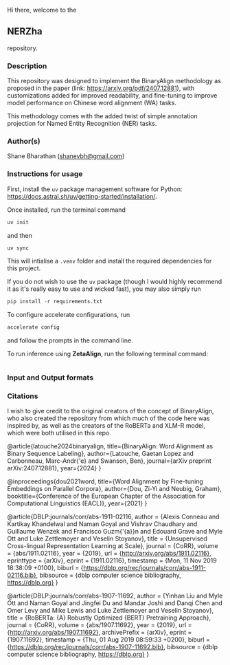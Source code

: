 Hi there, welcome to the 
## NERZha
repository.

### Description
This repository was designed to implement the BinaryAlign methodology as proposed in the paper (link: https://arxiv.org/pdf/2407.12881), with customizations added for improved readability, and fine-tuning to improve model performance on Chinese word alignment (WA) tasks.

This methodology comes with the added twist of simple annotation projection for Named Entity Recognition (NER) tasks. 

### Author(s)
Shane Bharathan (shanevbh@gmail.com)

### Instructions for usage
First, install the `uv` package management software for Python: https://docs.astral.sh/uv/getting-started/installation/.

Once installed, run the terminal command
```python
uv init
```
and then 
```python
uv sync
``` 
This will intialise a `.venv` folder and install the required dependencies for this project.

If you do not wish to use the `uv` package (though I would highly recommend it as it's really easy to use and wicked fast), you may also simply run 
```python
pip install -r requirements.txt
```
To configure accelerate configurations, run 
```python
accelerate config
```
and follow the prompts in the command line.

To run inference using **ZetaAlign**, run the following terminal command: 
```

```

### Input and Output formats


### Citations
I wish to give credit to the original creators of the concept of BinaryAlign, who also created the repository from which much of the code here was inspired by, as well as the creators of the RoBERTa and XLM-R model, which were both utilised in this repo.

@article{latouche2024binaryalign,
  title={BinaryAlign: Word Alignment as Binary Sequence Labeling},
  author={Latouche, Gaetan Lopez and Carbonneau, Marc-Andr{\'e} and Swanson, Ben},
  journal={arXiv preprint arXiv:2407.12881},
  year={2024}
}

@inproceedings{dou2021word,
  title={Word Alignment by Fine-tuning Embeddings on Parallel Corpora},
  author={Dou, Zi-Yi and Neubig, Graham},
  booktitle={Conference of the European Chapter of the Association for Computational Linguistics (EACL)},
  year={2021}
}

@article{DBLP:journals/corr/abs-1911-02116,
  author    = {Alexis Conneau and
               Kartikay Khandelwal and
               Naman Goyal and
               Vishrav Chaudhary and
               Guillaume Wenzek and
               Francisco Guzm{\'{a}}n and
               Edouard Grave and
               Myle Ott and
               Luke Zettlemoyer and
               Veselin Stoyanov},
  title     = {Unsupervised Cross-lingual Representation Learning at Scale},
  journal   = {CoRR},
  volume    = {abs/1911.02116},
  year      = {2019},
  url       = {http://arxiv.org/abs/1911.02116},
  eprinttype = {arXiv},
  eprint    = {1911.02116},
  timestamp = {Mon, 11 Nov 2019 18:38:09 +0100},
  biburl    = {https://dblp.org/rec/journals/corr/abs-1911-02116.bib},
  bibsource = {dblp computer science bibliography, https://dblp.org}
}

@article{DBLP:journals/corr/abs-1907-11692,
  author    = {Yinhan Liu and
               Myle Ott and
               Naman Goyal and
               Jingfei Du and
               Mandar Joshi and
               Danqi Chen and
               Omer Levy and
               Mike Lewis and
               Luke Zettlemoyer and
               Veselin Stoyanov},
  title     = {RoBERTa: {A} Robustly Optimized {BERT} Pretraining Approach},
  journal   = {CoRR},
  volume    = {abs/1907.11692},
  year      = {2019},
  url       = {http://arxiv.org/abs/1907.11692},
  archivePrefix = {arXiv},
  eprint    = {1907.11692},
  timestamp = {Thu, 01 Aug 2019 08:59:33 +0200},
  biburl    = {https://dblp.org/rec/journals/corr/abs-1907-11692.bib},
  bibsource = {dblp computer science bibliography, https://dblp.org}
}